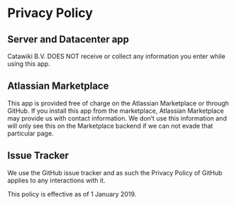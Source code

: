 # Privacy Policy

## Server and Datacenter app
Catawiki B.V. DOES NOT receive or collect any information you enter while using this app.

## Atlassian Marketplace
This app is provided free of charge on the Atlassian Marketplace or through GitHub. If you install this app from the marketplace, Atlassian Marketplace may provide us with contact information. We don’t use this information and will only see this on the Marketplace backend if we can not evade that particular page.

## Issue Tracker
We use the GitHub issue tracker and as such the Privacy Policy of GitHub applies to any interactions with it.

This policy is effective as of 1 January 2019.
